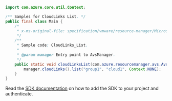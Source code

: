 ```java
import com.azure.core.util.Context;

/** Samples for CloudLinks List. */
public final class Main {
    /*
     * x-ms-original-file: specification/vmware/resource-manager/Microsoft.AVS/stable/2021-12-01/examples/CloudLinks_List.json
     */
    /**
     * Sample code: CloudLinks_List.
     *
     * @param manager Entry point to AvsManager.
     */
    public static void cloudLinksList(com.azure.resourcemanager.avs.AvsManager manager) {
        manager.cloudLinks().list("group1", "cloud1", Context.NONE);
    }
}
```

Read the [SDK documentation](https://github.com/Azure/azure-sdk-for-java/blob/azure-resourcemanager-avs_1.0.0-beta.3/sdk/avs/azure-resourcemanager-avs/README.md) on how to add the SDK to your project and authenticate.

